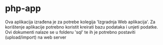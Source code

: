 # php-app
Ova aplikacija izrađena je za potrebe kolegija 'Izgradnja Web aplikacija'. Za korištenje aplikacije potrebno
koristit kreirati bazu podataka i unjeti podatke. Ovi dokumenti nalaze se u folderu 'sql' te ih je potrebno
postaviti (upload/import) na web server
